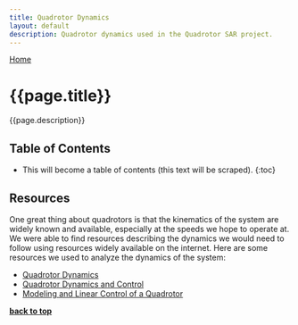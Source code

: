 ```yaml
---
title: Quadrotor Dynamics
layout: default
description: Quadrotor dynamics used in the Quadrotor SAR project.
---
```


[Home](https://ece595project.github.io/quadrotor/)

# {{page.title}}

{{page.description}}

## Table of Contents

* This will become a table of contents (this text will be scraped).
{:toc}

## Resources

One great thing about quadrotors is that the kinematics of the system are widely known and available, especially at the speeds we hope to operate at. We were able to find resources describing the dynamics we would need to follow using resources widely available on the internet. Here are some resources we used to analyze the dynamics of the system:

- [Quadrotor Dynamics](http://andrew.gibiansky.com/downloads/pdf/Quadcopter%20Dynamics,%20Simulation,%20and%20Control.pdf)
- [Quadrotor Dynamics and Control](http://scholarsarchive.byu.edu/cgi/viewcontent.cgi?article=2324&context=facpub)
- [Modeling and Linear Control of a Quadrotor](http://www.icrobotics.co.uk/wiki/images/6/66/Quadcopter_simulink_paper.pdf)

**[back to top](#table-of-contents)**
